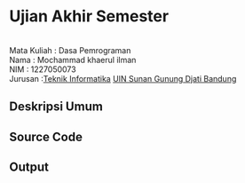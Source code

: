 # Ujian Akhir Semester 
<br>Mata Kuliah 	: Dasa Pemrograman
<br> Nama		: Mochammad khaerul ilman
<br>NIM		:	1227050073
<br>Jurusan		:[Teknik Informatika](http://if.uinsgd.ac.id/) [UIN Sunan Gunung Djati Bandung](https://uinsgd.ac.id/) 

## Deskripsi Umum

## Source Code

## Output

